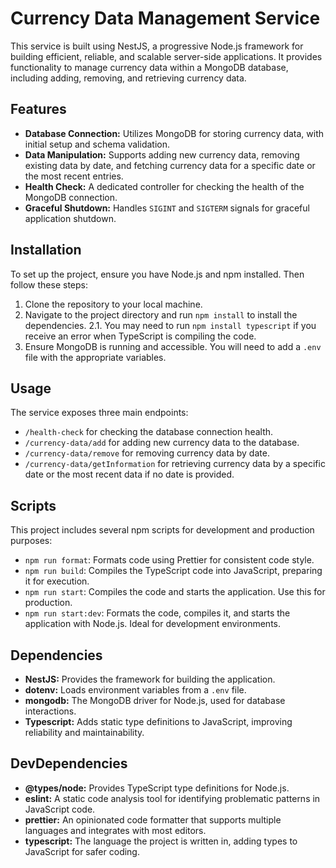 # Currency Data Management Service

This service is built using NestJS, a progressive Node.js framework for building efficient, reliable, and scalable server-side applications. It provides functionality to manage currency data within a MongoDB database, including adding, removing, and retrieving currency data.

## Features

- **Database Connection:** Utilizes MongoDB for storing currency data, with initial setup and schema validation.
- **Data Manipulation:** Supports adding new currency data, removing existing data by date, and fetching currency data for a specific date or the most recent entries.
- **Health Check:** A dedicated controller for checking the health of the MongoDB connection.
- **Graceful Shutdown:** Handles `SIGINT` and `SIGTERM` signals for graceful application shutdown.

## Installation

To set up the project, ensure you have Node.js and npm installed. Then follow these steps:

1. Clone the repository to your local machine.
2. Navigate to the project directory and run `npm install` to install the dependencies.
   2.1. You may need to run `npm install typescript` if you receive an error when TypeScript is compiling the code.
3. Ensure MongoDB is running and accessible. You will need to add a `.env` file with the appropriate variables.

## Usage

The service exposes three main endpoints:

- `/health-check` for checking the database connection health.
- `/currency-data/add` for adding new currency data to the database.
- `/currency-data/remove` for removing currency data by date.
- `/currency-data/getInformation` for retrieving currency data by a specific date or the most recent data if no date is provided.

## Scripts

This project includes several npm scripts for development and production purposes:

- `npm run format`: Formats code using Prettier for consistent code style.
- `npm run build`: Compiles the TypeScript code into JavaScript, preparing it for execution.
- `npm run start`: Compiles the code and starts the application. Use this for production.
- `npm run start:dev`: Formats the code, compiles it, and starts the application with Node.js. Ideal for development environments.

## Dependencies

- **NestJS:** Provides the framework for building the application.
- **dotenv:** Loads environment variables from a `.env` file.
- **mongodb:** The MongoDB driver for Node.js, used for database interactions.
- **Typescript:** Adds static type definitions to JavaScript, improving reliability and maintainability.

## DevDependencies

- **@types/node:** Provides TypeScript type definitions for Node.js.
- **eslint:** A static code analysis tool for identifying problematic patterns in JavaScript code.
- **prettier:** An opinionated code formatter that supports multiple languages and integrates with most editors.
- **typescript:** The language the project is written in, adding types to JavaScript for safer coding.

